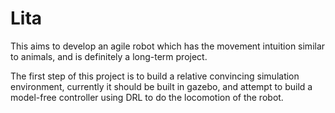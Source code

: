 # Lita
This aims to develop an agile robot which has the movement intuition similar to animals, and is definitely a long-term project.

The first step of this project is to build a relative convincing simulation environment, currently it should be built in gazebo, and attempt to build a model-free controller using DRL to do the locomotion of the robot.
